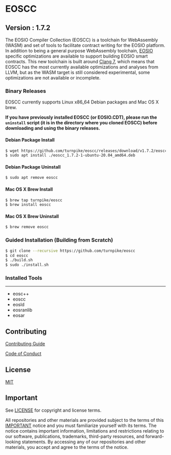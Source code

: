 # EOSCC
## Version : 1.7.2

The EOSIO Compiler Collection (EOSCC) is a toolchain for WebAssembly (WASM) and set of tools to facilitate contract writing for the EOSIO platform.  In addition to being a general purpose WebAssembly toolchain, [EOSIO](https://github.com/eosio/eos) specific optimizations are available to support building EOSIO smart contracts.  This new toolchain is built around [Clang 7](https://github.com/eosio/llvm), which means that EOSCC has the most currently available optimizations and analyses from LLVM, but as the WASM target is still considered experimental, some optimizations are not available or incomplete.

### Binary Releases
EOSCC currently supports Linux x86_64 Debian packages and Mac OS X brew.

**If you have previously installed EOSCC (or EOSIO.CDT), please run the `uninstall` script (it is in the directory where you cloned EOSCC) before downloading and using the binary releases.**

#### Debian Package Install
```sh
$ wget https://github.com/turnpike/eoscc/releases/download/v1.7.2/eoscc_1.7.2-1-ubuntu-20.04_amd64.deb
$ sudo apt install ./eoscc_1.7.2-1-ubuntu-20.04_amd64.deb
```
#### Debian Package Uninstall
```sh
$ sudo apt remove eoscc
```

#### Mac OS X Brew Install
```sh
$ brew tap turnpike/eoscc
$ brew install eoscc
```
#### Mac OS X Brew Uninstall
```sh
$ brew remove eoscc
```

### Guided Installation (Building from Scratch)
```sh
$ git clone --recursive https://github.com/turnpike/eoscc
$ cd eoscc
$ ./build.sh
$ sudo ./install.sh
```

### Installed Tools
---
* eosc++
* eoscc
* eosld
* eosranlib
* eosar

## Contributing

[Contributing Guide](./CONTRIBUTING.md)

[Code of Conduct](./CONTRIBUTING.md#conduct)

## License

[MIT](./LICENSE)

## Important

See [LICENSE](./LICENSE) for copyright and license terms.

All repositories and other materials are provided subject to the terms of this [IMPORTANT](./IMPORTANT.md) notice and you must familiarize yourself with its terms.  The notice contains important information, limitations and restrictions relating to our software, publications, trademarks, third-party resources, and forward-looking statements.  By accessing any of our repositories and other materials, you accept and agree to the terms of the notice.
